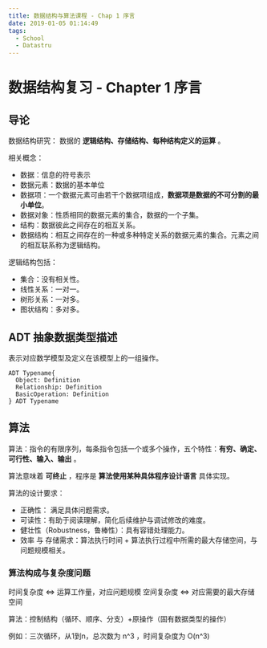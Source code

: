 ```yaml
---
title: 数据结构与算法课程 - Chap 1 序言
date: 2019-01-05 01:14:49
tags:
  - School
  - Datastru
---
```


# 数据结构复习 - Chapter 1 序言

## 导论

数据结构研究： 数据的 **逻辑结构、存储结构、每种结构定义的运算** 。

相关概念：
- 数据：信息的符号表示
- 数据元素：数据的基本单位
- 数据项：一个数据元素可由若干个数据项组成，**数据项是数据的不可分割的最小单位**。
- 数据对象：性质相同的数据元素的集合，数据的一个子集。
- 结构：数据彼此之间存在的相互关系。
- 数据结构：相互之间存在的一种或多种特定关系的数据元素的集合。元素之间的相互联系称为逻辑结构。

逻辑结构包括：
- 集合：没有相关性。
- 线性关系：一对一。
- 树形关系：一对多。
- 图状结构：多对多。

## ADT 抽象数据类型描述
表示对应数学模型及定义在该模型上的一组操作。

```
ADT Typename{
  Object: Definition
  Relationship: Definition
  BasicOperation: Definition
} ADT Typename
```

## 算法
算法：指令的有限序列，每条指令包括一个或多个操作，五个特性：**有穷、确定、可行性、输入、输出** 。

算法意味着 **可终止** ，程序是 **算法使用某种具体程序设计语言** 具体实现。

算法的设计要求：
- 正确性： 满足具体问题需求。
- 可读性：有助于阅读理解，简化后续维护与调试修改的难度。
- 健壮性（Robustness，鲁棒性）：具有容错处理能力。
- 效率 与 存储需求：算法执行时间 + 算法执行过程中所需的最大存储空间，与问题规模相关。

### 算法构成与复杂度问题

时间复杂度 <=> 运算工作量，对应问题规模
空间复杂度 <=> 对应需要的最大存储空间

算法：控制结构（循环、顺序、分支）+原操作（固有数据类型的操作）

例如：三次循环，从1到n，总次数为 n^3 ，时间复杂度为 O(n^3)
 

